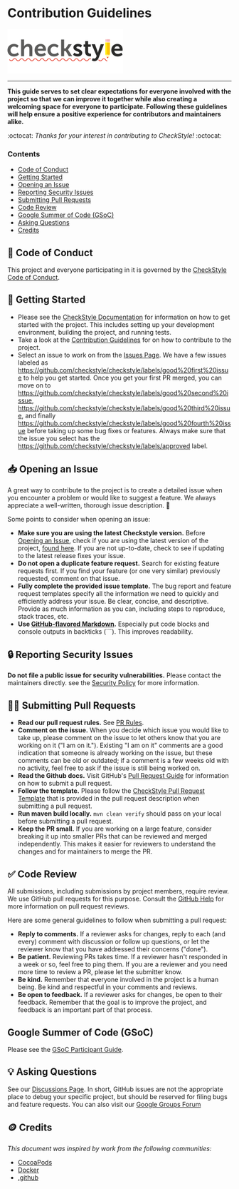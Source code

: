 # Contribution Guidelines

![](https://raw.githubusercontent.com/checkstyle/resources/master/img/checkstyle-logos/checkstyle-logo-260x99.png)

---------------------------------

**This guide serves to set clear expectations for everyone involved with the project so that
we can improve it together while also creating a welcoming space for everyone to participate.
Following these guidelines will help ensure a positive experience for contributors and
maintainers alike.**

:octocat: *Thanks for your interest in contributing to CheckStyle!* :octocat:

### Contents
- [Code of Conduct](#book-code-of-conduct)
- [Getting Started](#rocket-getting-started)
- [Opening an Issue](#inbox_tray-opening-an-issue)
- [Reporting Security Issues](#lock-reporting-security-issues)
- [Submitting Pull Requests](#technologist-submitting-pull-requests)
- [Code Review](#white_check_mark-code-review)
- [Google Summer of Code (GSoC)](#google-summer-of-code-gsoc)
- [Asking Questions](#bulb-asking-questions)
- [Credits](#coin-credits)

## :book: Code of Conduct

This project and everyone participating in it is governed by the
    [CheckStyle Code of Conduct](/.github/CODE_OF_CONDUCT.md).

## :rocket: Getting Started

 - Please see the [CheckStyle Documentation](https://checkstyle.org/beginning_development.html)
    for information on how to get started with the project. This includes setting up your
    development environment, building the project, and running tests.
 - Take a look at the [Contribution Guidelines](https://checkstyle.org/contributing.html) for
    on how to contribute to the project.
 - Select an issue to work on from the
    [Issues Page](https://github.com/checkstyle/checkstyle/issues). We
    have a few issues labeled as
    https://github.com/checkstyle/checkstyle/labels/good%20first%20issue to
    help you get started. Once you get your first PR merged, you can move on to
    https://github.com/checkstyle/checkstyle/labels/good%20second%20issue,
    https://github.com/checkstyle/checkstyle/labels/good%20third%20issue,
    and finally https://github.com/checkstyle/checkstyle/labels/good%20fourth%20issue
    before taking up some bug fixes or features. Always make sure that the issue you select
    has the https://github.com/checkstyle/checkstyle/labels/approved label.

## :inbox_tray: Opening an Issue

A great way to contribute to the project is to create a detailed issue when you encounter
a problem or would like to suggest a feature. We always appreciate a well-written,
thorough issue description. :brain:

Some points to consider when opening an issue:
- **Make sure you are using the latest Checkstyle version.**
    Before [Opening an Issue](https://github.com/checkstyle/checkstyle/issues),
    check if you are using the latest version of the project,
    [found here](https://github.com/checkstyle/checkstyle/releases). If you are not up-to-date,
    check to see if updating to the latest release fixes your issue.
- **Do not open a duplicate feature request.** Search for existing feature requests first. If you
    find your feature (or one very similar) previously requested, comment on that issue.
- **Fully complete the provided issue template.** The bug report and feature request templates
    specify all the information we need to quickly and efficiently address your issue. Be clear,
    concise, and descriptive.
    Provide as much information as you can, including steps to reproduce, stack traces, etc.
- **Use [GitHub-flavored Markdown](https://help.github.com/en/github/writing-on-github/basic-writing-and-formatting-syntax).**
    Especially put code blocks and console outputs in backticks (```). This improves readability.

## :lock: Reporting Security Issues

**Do not file a public issue for security vulnerabilities.** Please contact the 
maintainers directly.
see the [Security Policy](https://github.com/checkstyle/checkstyle/blob/master/SECURITY.md)
for more information.

## :technologist: Submitting Pull Requests

 - **Read our pull request rules.** See [PR Rules](https://github.com/checkstyle/checkstyle/wiki/PR-rules).
 - **Comment on the issue.** When you decide which issue you would like to take up,
    please comment on the issue to let others know that you are working on it ("I am on it.").
    Existing "I am on it" comments are a good indication that someone is already working on the
    issue, but these comments can be old or outdated; if a comment is a few weeks old with no
    activity, feel free to ask if the issue is still being worked on.
 - **Read the Github docs.** Visit GitHub's [Pull Request Guide](https://help.github.com/en/github/collaborating-with-issues-and-pull-requests/about-pull-requests)
    for information on how to submit a pull request.
 - **Follow the template.** Please follow the [CheckStyle Pull Request Template](https://github.com/checkstyle/checkstyle/blob/master/.github/PULL_REQUEST_TEMPLATE.md)
    that is provided in the pull request description when submitting a pull request.
 - **Run maven build locally.** `mvn clean verify` should pass on your local before
   submitting a pull request.
 - **Keep the PR small.** If you are working on a large feature, consider breaking it up into
    smaller PRs that can be reviewed and merged independently. This makes it easier for
    reviewers to understand the changes and for maintainers to merge the PR.

## :white_check_mark: Code Review

All submissions, including submissions by project members, require review. We use GitHub pull
requests for this purpose. Consult the [GitHub Help](https://help.github.com/en/github/collaborating-with-issues-and-pull-requests/about-pull-request-reviews)
for more information on pull request reviews.

Here are some general guidelines to follow when submitting a pull request:
 - **Reply to comments.** If a reviewer asks for changes, reply to each
    (and every) comment with discussion or follow up questions, or let the reviewer know
    that you have addressed their concerns ("done").
 - **Be patient.** Reviewing PRs takes time. If a reviewer hasn't responded in a week or so,
    feel free to ping them. If you are a reviewer and you need more time to review a PR, please
    let the submitter know.
 - **Be kind.** Remember that everyone involved in the project is a human being. Be kind and
    respectful in your comments and reviews.
 - **Be open to feedback.** If a reviewer asks for changes, be open to their feedback. Remember that
    the goal is to improve the project, and feedback is an important part of that process.

## Google Summer of Code (GSoC)

Please see the [GSoC Participant Guide](https://github.com/checkstyle/checkstyle/blob/master/.github/GSOC.md).

## :bulb: Asking Questions

See our [Discussions Page](https://github.com/checkstyle/checkstyle/discussions). In short, GitHub
issues are not the appropriate place to debug your specific project, but should be reserved
for filing bugs and feature requests. You can also visit our
[Google Groups Forum](https://groups.google.com/g/checkstyle-devel)

## :coin: Credits
*This document was inspired by work from the following communities:*

- [CocoaPods](https://github.com/CocoaPods/CocoaPods/blob/master/CONTRIBUTING.md)
- [Docker](https://github.com/moby/moby/blob/master/CONTRIBUTING.md)
- [.github](https://github.com/jessesquires/.github)
